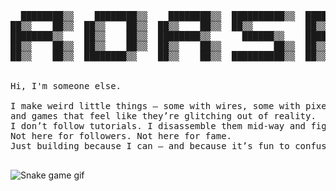 <pre>
  ████████▒▒    ████████▒▒    ████████▒▒  ██████████▒▒  ████████▒▒      ██████▒▒    ██▒▒    ██▒▒  ██████████▒▒
██▒▒    ██▒▒  ██▒▒    ██▒▒  ██▒▒    ██▒▒  ██▒▒          ██▒▒    ██▒▒  ██▒▒    ██▒▒  ██▒▒    ██▒▒  ██▒▒
████████▒▒    ██▒▒    ██▒▒  ████████▒▒      ██████▒▒    ████████▒▒    ██████████▒▒  ██▒▒    ██▒▒    ██████▒▒
██▒▒    ██▒▒  ██▒▒    ██▒▒  ██▒▒    ██▒▒          ██▒▒  ██▒▒          ██▒▒    ██▒▒  ██▒▒██▒▒██▒▒          ██▒▒
██▒▒    ██▒▒  ████████▒▒    ██▒▒    ██▒▒  ██████████▒▒  ██▒▒          ██▒▒    ██▒▒    ██▒▒██▒▒    ██████████▒▒


Hi, I'm someone else.
  
I make weird little things — some with wires, some with pixels, some with both. I like computers that don’t lie, code that doesn’t pretend to be smart,
and games that feel like they’re glitching out of reality.
I don’t follow tutorials. I disassemble them mid-way and figure it out on my own. Most of my projects start as “what if” and end as “that was chaotic, let’s do it again.”
Not here for followers. Not here for fame.
Just building because I can — and because it’s fun to confuse the machine. Make the machine. 

</pre>

![Snake game gif](https://raw.githubusercontent.com/Rorspaws/Rorspaws/output/github-snake.gif)
